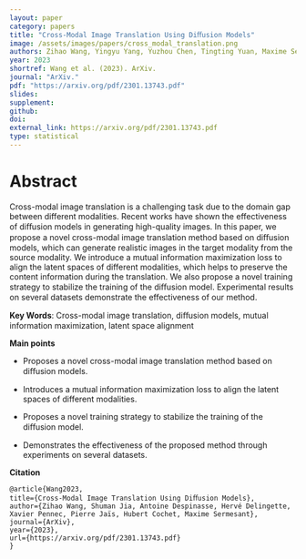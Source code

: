 ```yaml
---
layout: paper
category: papers
title: "Cross-Modal Image Translation Using Diﬀusion Models"
image: /assets/images/papers/cross_modal_translation.png
authors: Zihao Wang, Yingyu Yang, Yuzhou Chen, Tingting Yuan, Maxime Sermesant, Hervé Delingette, Ona Wu
year: 2023
shortref: Wang et al. (2023). ArXiv.
journal: "ArXiv."
pdf: "https://arxiv.org/pdf/2301.13743.pdf"
slides: 
supplement: 
github: 
doi: 
external_link: https://arxiv.org/pdf/2301.13743.pdf
type: statistical
---
```


# Abstract

Cross-modal image translation is a challenging task due to the domain gap between different modalities. Recent works have shown the effectiveness of diﬀusion models in generating high-quality images. In this paper, we propose a novel cross-modal image translation method based on diﬀusion models, which can generate realistic images in the target modality from the source modality. We introduce a mutual information maximization loss to align the latent spaces of different modalities, which helps to preserve the content information during the translation. We also propose a novel training strategy to stabilize the training of the diﬀusion model. Experimental results on several datasets demonstrate the effectiveness of our method.

**Key Words**:  Cross-modal image translation, diﬀusion models, mutual information maximization, latent space alignment

**Main points**

- Proposes a novel cross-modal image translation method based on diﬀusion models.

- Introduces a mutual information maximization loss to align the latent spaces of different modalities.

- Proposes a novel training strategy to stabilize the training of the diﬀusion model.

- Demonstrates the effectiveness of the proposed method through experiments on several datasets.

**Citation**
```
@article{Wang2023,
title={Cross-Modal Image Translation Using Diﬀusion Models},
author={Zihao Wang, Shuman Jia, Antoine Despinasse, Hervé Delingette, Xavier Pennec, Pierre Jaïs, Hubert Cochet, Maxime Sermesant},
journal={ArXiv},
year={2023},
url={https://arxiv.org/pdf/2301.13743.pdf}
}
```
